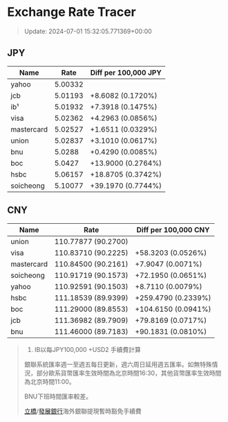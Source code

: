 # Exchange Rate Tracer

> Update: 2024-07-01 15:32:05.771369+00:00

## JPY

| Name       |    Rate | Diff per 100,000 JPY   |
|------------|---------|------------------------|
| yahoo      | 5.00332 |                        |
| jcb        | 5.01193 | +8.6082 (0.1720%)      |
| ib¹        | 5.01932 | +7.3918 (0.1475%)      |
| visa       | 5.02362 | +4.2963 (0.0856%)      |
| mastercard | 5.02527 | +1.6511 (0.0329%)      |
| union      | 5.02837 | +3.1010 (0.0617%)      |
| bnu        | 5.0288  | +0.4290 (0.0085%)      |
| boc        | 5.0427  | +13.9000 (0.2764%)     |
| hsbc       | 5.06157 | +18.8705 (0.3742%)     |
| soicheong  | 5.10077 | +39.1970 (0.7744%)     |

## CNY

| Name       | Rate                | Diff per 100,000 CNY   |
|------------|---------------------|------------------------|
| union      | 110.77877	(90.2700) |                        |
| visa       | 110.83710	(90.2225) | +58.3203 (0.0526%)     |
| mastercard | 110.84500	(90.2161) | +7.9047 (0.0071%)      |
| soicheong  | 110.91719	(90.1573) | +72.1950 (0.0651%)     |
| yahoo      | 110.92591	(90.1503) | +8.7110 (0.0079%)      |
| hsbc       | 111.18539	(89.9399) | +259.4790 (0.2339%)    |
| boc        | 111.29000	(89.8553) | +104.6150 (0.0941%)    |
| jcb        | 111.36982	(89.7909) | +79.8169 (0.0717%)     |
| bnu        | 111.46000	(89.7183) | +90.1831 (0.0810%)     |


> 1. IB以每JPY100,000 +USD2 手續費計算
>
> 銀聯系統匯率週一至週五每日更新，週六周日延用週五匯率。如無特殊情況，部分歐系貨幣匯率生效時間為北京時間16:30，其他貨幣匯率生效時間為北京時間11:00。
>
> BNU下班時間匯率較差。
>
> [立橋](https://www.wlbank.com.mo/uploads/ueditor/file/20181211/1544536513900230.pdf)/[發展銀行](https://www.mdb.com.mo/Service_Charges_20230728.pdf)海外銀聯提現暫時豁免手續費

